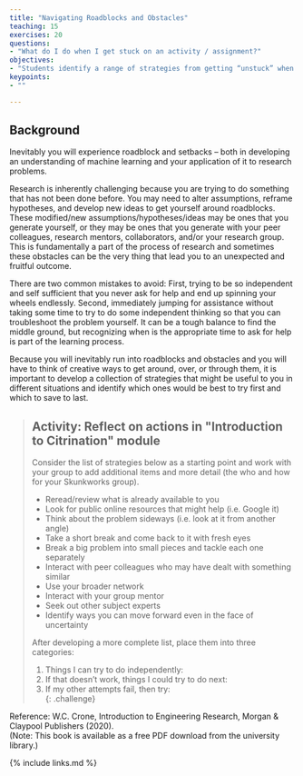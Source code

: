 ```yaml
---
title: "Navigating Roadblocks and Obstacles"
teaching: 15
exercises: 20
questions:
- "What do I do when I get stuck on an activity / assignment?"
objectives:
- "Students identify a range of strategies from getting “unstuck” when tackling challenging problems and place these strategies in a hierarchy of actions that can be taken in a range of situations."
keypoints:
- ""

---
```

## Background  

Inevitably you will experience roadblock and setbacks – both in developing an understanding of machine learning and your application of it to research problems. 
  
Research is inherently challenging because you are trying to do something that has not been done before.  You may need to alter assumptions, reframe hypotheses, and develop new ideas to get yourself around roadblocks. These modified/new assumptions/hypotheses/ideas may be ones that you generate yourself, or they may be ones that you generate with your peer colleagues, research mentors, collaborators, and/or your research group. This is fundamentally a part of the process of research and sometimes these obstacles can be the very thing that lead you to an unexpected and fruitful outcome.
  
There are two common mistakes to avoid:  First, trying to be so independent and self sufficient that you never ask for help and end up spinning your wheels endlessly. Second, immediately jumping for assistance without taking some time to try to do some independent thinking so that you can troubleshoot the problem yourself. It can be a tough balance to find the middle ground, but recognizing when is the appropriate time to ask for help is part of the learning process. 
  
Because you will inevitably run into roadblocks and obstacles and you will have to think of creative ways to get around, over, or through them, it is important to develop a collection of strategies that might be useful to you in different situations and identify which ones would be best to try first and which to save to last.  
  
> ## Activity: Reflect on actions in "Introduction to Citrination" module  
>  Consider the list of strategies below as a starting point and work with your group to add additional items and more detail (the who and how for your Skunkworks group).  
>  
> * Reread/review what is already available to you
> * Look for public online resources that might help (i.e. Google it)
> * Think about the problem sideways (i.e. look at it from another angle)
> * Take a short break and come back to it with fresh eyes
> * Break a big problem into small pieces and tackle each one separately
> * Interact with peer colleagues who may have dealt with something similar
> * Use your broader network 
> * Interact with your group mentor
> * Seek out other subject experts
> * Identify ways you can move forward even in the face of uncertainty
>  
> After developing a more complete list, place them into three categories:  
> 1. Things I can try to do independently:
> 2. If that doesn’t work, things I could try to do next:
> 3. If my other attempts fail, then try:  
{: .challenge}
  
Reference:  W.C. Crone, Introduction to Engineering Research, Morgan & Claypool Publishers (2020).  
(Note: This book is available as a free PDF download from the university library.)

{% include links.md %}
